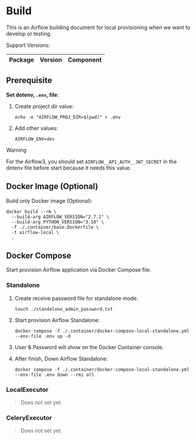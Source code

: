 # Build

This is an Airflow building document for local provisioning when we want to develop or
testing.

Support Versions:

| Package | Version | Component |
|---------|---------|-----------|

## Prerequisite

**Set dotenv, `.env`, file**:

1. Create project dir value:

    ```shell
    echo -e "AIRFLOW_PROJ_DIR=$(pwd)" > .env
    ```

2. Add other values:

    ```dotenv
    AIRFLOW_ENV=dev
    ```

> [!WARNING]
> For the Airflow3, you should set `AIRFLOW__API_AUTH__JWT_SECRET` in the dotenv
> file before start because it needs this value.

## Docker Image (Optional)

Build only Docker image (Optional):

```shell
docker build --rm \
  --build-arg AIRFLOW_VERSION="2.7.1" \
  --build-arg PYTHON_VERSION="3.10" \
  -f ./.container/base.Dockerfile \
  -t airflow-local \
  .
```

## Docker Compose

Start provision Airflow application via Docker Compose file.

### Standalone

1. Create receive password file for standalone mode.

    ```shell
    touch ./standalone_admin_password.txt
    ```

2. Start provision Airflow Standalone:

    ```shell
    docker compose -f ./.container/docker-compose-local-standalone.yml --env-file .env up -d
    ```

3. User & Password will show on the Docker Container console.

4. After finish, Down Airflow Standalone:

    ```shell
    docker compose -f ./.container/docker-compose-local-standalone.yml --env-file .env down --rmi all
    ```

### LocalExecutor

> Does not set yet.

### CeleryExecutor

> Does not set yet.
